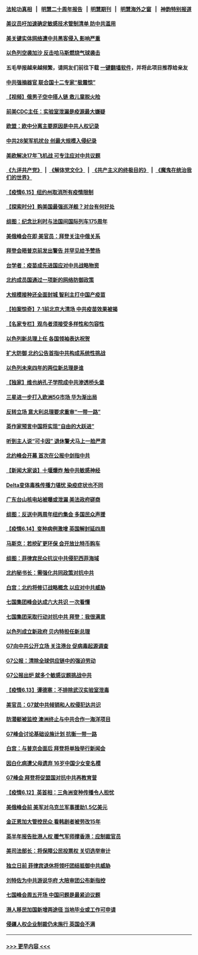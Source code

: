 #### [法轮功真相](https://github.com/gfw-breaker/truth/blob/master/README.md?t=0) &nbsp;&nbsp;|&nbsp;&nbsp; [明慧二十周年报告](https://github.com/gfw-breaker/mh-reports/blob/master/README.md?t=0) &nbsp;&nbsp;|&nbsp;&nbsp;[明慧期刊](https://github.com/gfw-breaker/mh-qikan) &nbsp;&nbsp;|&nbsp;&nbsp; [明慧海外之窗](https://github.com/gfw-breaker/mh-news/blob/master/README.md?t=0) &nbsp;&nbsp;|&nbsp;&nbsp; [神韵特别报道](https://github.com/gfw-breaker/mh-news/blob/master/shenyun.md?t=0)
#### [美议员吁加速确定敏感技术管制清单 防中共滥用](../pages/nsc418/n13024937.md?t=06161402) 
#### [美关键实体网络遭中共黑客侵入 影响严重](../pages/nsc418/n13024625.md?t=06161402) 
#### [以色列空袭加沙 反击哈马斯燃烧气球袭击](../pages/nsc418/n13024718.md?t=06161402) 
#### 五毛举报越来越频繁，请网友们前往下载 [一键翻墙软件](https://github.com/gfw-breaker/ssr-accounts)，并将此项目推荐给亲友
#### [中共强摘器官 联合国十二专家“极震惊”](../pages/nsc418/n13024313.md?t=06161402) 
#### [【视频】俄男子空中搭人链 救儿童脱火险](../pages/nsc418/n13024084.md?t=06161402) 
#### [前美CDC主任：实验室泄漏是疫源最大嫌疑](../pages/nsc418/n13024130.md?t=06161402) 
#### [欧盟：欧中分离主要原因是中共人权记录](../pages/nsc418/n13023933.md?t=06161402) 
#### [中共28架军机扰台 创最大规模入侵纪录](../pages/nsc418/n13023780.md?t=06161402) 
#### [美欧解决17年飞机战 可专注应对中共议题](../pages/nsc418/n13023516.md?t=06161402) 
#### [《九评共产党》](https://github.com/begood0513/9ping.md/blob/master/README.md) &nbsp;|&nbsp; [《解体党文化》](../../../../jtdwh.md/blob/master/README.md)  &nbsp;|&nbsp; [《共产主义的终极目的》](../../../../gczydzjmd.md/blob/master/README.md) &nbsp;|&nbsp; [《魔鬼在统治我们的世界》](../../../../mgztzwmdsj.md/blob/master/README.md) 
#### [【疫情6.15】纽约州取消所有疫情限制](../pages/nsc418/n13023125.md?t=06161402) 
#### [【探索时分】购美国最强巡洋舰？对台有何好处](../pages/nsc418/n13021908.md?t=06161402) 
#### [组图：纪念比利时与法国间国际列车175周年](../pages/nsc418/n13022917.md?t=06161402) 
#### [美俄峰会在即 美官员：拜登关注中俄关系](../pages/nsc418/n13022891.md?t=06161402) 
#### [拜登会晤普京前发出警告 并罕见给予赞扬](../pages/nsc418/n13022468.md?t=06161402) 
#### [台学者：疫苗成先进国应对中共战略物资](../pages/nsc418/n13022441.md?t=06161402) 
#### [北约成员国通过一项新的网络防御政策](../pages/nsc418/n13022233.md?t=06161402) 
#### [大规模接种还全面封城 智利主打中国产疫苗](../pages/nsc418/n13022053.md?t=06161402) 
#### [【拍案惊奇】7‧1前北京大清场 中共疫苗效果被揭](../pages/nsc418/n13020472.md?t=06161402) 
#### [【名家专栏】观鸟者须接受多样性和包容性](../pages/nsc418/n13021151.md?t=06161402) 
#### [以色列新总理上任 各国领袖表达祝贺](../pages/nsc418/n13021838.md?t=06161402) 
#### [扩大防御 北约公告首指中共构成系统性挑战](../pages/nsc418/n13021758.md?t=06161402) 
#### [以色列未来四年的两位新总理是谁](../pages/nsc418/n13021459.md?t=06161402) 
#### [【独家】维也纳孔子学院成中共渗透桥头堡](../pages/nsc418/n12990081.md?t=06161402) 
#### [三星进一步打入欧洲5G市场 华为渐出局](../pages/nsc418/n13021536.md?t=06161402) 
#### [反转立场 意大利总理要求重审“一带一路”](../pages/nsc418/n13021413.md?t=06161402) 
#### [英作家预言中国将实现“自由的大跃进”](../pages/nsc418/n13021279.md?t=06161402) 
#### [听到主人说“可卡因” 退休警犬马上一脸严肃](../pages/nsc418/n13020801.md?t=06161402) 
#### [北约峰会开幕 首次在公报中剑指中共](../pages/nsc418/n13021423.md?t=06161402) 
#### [【新闻大家谈】十堰爆炸 触中共敏感神经](../pages/nsc418/n13021116.md?t=06161402) 
#### [Delta变体毒株传播力堪忧 染疫症状也不同](../pages/nsc418/n13021222.md?t=06161402) 
#### [广东台山核电站被曝或泄漏 美法政府磋商](../pages/nsc418/n13021195.md?t=06161402) 
#### [组图：反送中两周年纽约集会 多国民众声援](../pages/nsc418/n13020943.md?t=06161402) 
#### [【疫情6.14】变种病例激增 英国解封延四周](../pages/nsc418/n13020806.md?t=06161402) 
#### [马斯克：若挖矿更环保 会开放比特币购车](../pages/nsc418/n13020807.md?t=06161402) 
#### [组图：菲律宾民众抗议中共侵犯西菲海域](../pages/nsc418/n13020731.md?t=06161402) 
#### [北约秘书长：需强化共同政策对抗中共](../pages/nsc418/n13020371.md?t=06161402) 
#### [白宫：北约将修订战略概念 以应对中共威胁](../pages/nsc418/n13020216.md?t=06161402) 
#### [七国集团峰会达成六大共识 一次看懂](../pages/nsc418/n13019857.md?t=06161402) 
#### [七国集团采取行动对抗中共 拜登：我很满意](../pages/nsc418/n13019732.md?t=06161402) 
#### [以色列成立新政府 贝内特担任新总理](../pages/nsc418/n13019788.md?t=06161402) 
#### [G7向中共公开立场 关注港台 促病毒起源调查](../pages/nsc418/n13019759.md?t=06161402) 
#### [G7公报：清除全球供应链中的强迫劳动](../pages/nsc418/n13019695.md?t=06161402) 
#### [G7公报出炉 就多个敏感议题挑战中共](../pages/nsc418/n13019389.md?t=06161402) 
#### [【疫情6.13】谭德塞：不排除武汉实验室泄毒](../pages/nsc418/n13019005.md?t=06161402) 
#### [美官员：G7就中共倾销和人权侵犯达共识](../pages/nsc418/n13018231.md?t=06161402) 
#### [防潜艇被监控 澳洲终止与中共合作一海洋项目](../pages/nsc418/n13018180.md?t=06161402) 
#### [G7峰会讨论基础设施计划 抗衡一带一路](../pages/nsc418/n13017810.md?t=06161402) 
#### [白宫：与普京会面后 拜登将单独举行新闻会](../pages/nsc418/n13018084.md?t=06161402) 
#### [因白化病遭父母遗弃 16岁中国少女变名模](../pages/nsc418/n13016937.md?t=06161402) 
#### [G7峰会 拜登将促盟国对抗中共再教育营](../pages/nsc418/n13017649.md?t=06161402) 
#### [【疫情6.12】英首相：三角洲变种传播令人担忧](../pages/nsc418/n13017379.md?t=06161402) 
#### [美俄峰会前 美军对乌克兰军事援助1.5亿美元](../pages/nsc418/n13017229.md?t=06161402) 
#### [金正恩加大管控民众 看韩剧者被劳改15年](../pages/nsc418/n13016920.md?t=06161402) 
#### [英半年报告批港人权 暖气军师撑香港：应制裁官员](../pages/nsc418/n13017025.md?t=06161402) 
#### [美司法部长：将保障公民投票权 关切选举审计](../pages/nsc418/n13016874.md?t=06161402) 
#### [独立日前 菲律宾退休将领吁团结抵御中共威胁](../pages/nsc418/n13016402.md?t=06161402) 
#### [刘特佐为中共游说华府 大陪审团公布新指控](../pages/nsc418/n13015936.md?t=06161402) 
#### [七国峰会周五开场 中国问题是最紧迫议题](../pages/nsc418/n13016362.md?t=06161402) 
#### [港人移民加国新增两途径 当地毕业或工作可申请](../pages/nsc418/n13016219.md?t=06161402) 
#### [侵疆人权企业制裁仍未施行 英国会不满](../pages/nsc418/n13016184.md?t=06161402) 

----
#### [ >>> 更早内容 <<< ](../indexes/nsc418-earlier.md)
